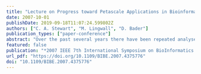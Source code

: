 ```yaml
---
title: "Lecture on Progress toward Petascale Applications in Bioinformatics and Computational Biology"
date: 2007-10-01
publishDate: 2019-09-18T11:07:24.599802Z
authors: ["C. A. Stewart", "M. Lingwall", "D. Bader"]
publication_types: ["paper-conference"]
abstract: "Over the past several years there have been repeated analyses of the potential value of petascale bioinformatics and computational biology applications, as well as analyses of the system engineering steps required to implement applications and systems at such scale. Most recently and notably, Snavely et al. published the \"Workshop Report: Petascale applications in biological sciences\". By one measure the era of petascale computing in biology began in 2006 with the successful clocking of the Riken Institute Protein Explorer system at 1.0 PetaFLOPS. Still, the state of the art of current applications in bioinformatics and computational biology is generally yet orders of magnitude away from petascale, especially in terms of actual performance. The purpose of this is lecture is to survey the current state of the art in computational biology and bioinformatics at scale. Suggested topics for papers and posters include, but are not limited to, the following specific subjects: What is the current upper limit of scale of applications in bioinformatics and computational biology? What are the factors limiting scalability of these applications? Can we, as recommended by Snavely et al., identify candidate petascale applications in any of the following areas: biomolecular structure modeling, modeling complex biological systems, genomics, customized patient care, ecological components of earth systems modeling, infections disease modeling, or other areas? What are the best ways to measure performance scalability of bioinformatics and computational biology applications? Can we measure what really counts in terms of next generation bioinformatics applications with FLOPS and bytes? The NSF workshop organized by Snavely, Jacobs, and Bader identified several specific applications as candidates for scaling. The resulting report called for attention to progress in scaling applications by identifying problems, resolving those problems, and trying to anticipate problems at a larger scales and making the step to larger scales. Presentations that discuss the steps, challenges, and solutions to incremental scaling of bioinformatics and computational biology applications are particularly encouraged. Practice and experience papers related to this topic will be of particular value to the scientific community as we strive toward petascale applications."
featured: false
publication: "*2007 IEEE 7th International Symposium on BioInformatics and BioEngineering*"
url_pdf: "https://doi.org/10.1109/BIBE.2007.4375776"
doi: "10.1109/BIBE.2007.4375776"
---
```


